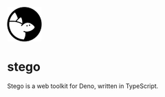 <img src=".github/stego.svg" width="80" alt="stego logo">

# stego

Stego is a web toolkit for Deno, written in TypeScript.

